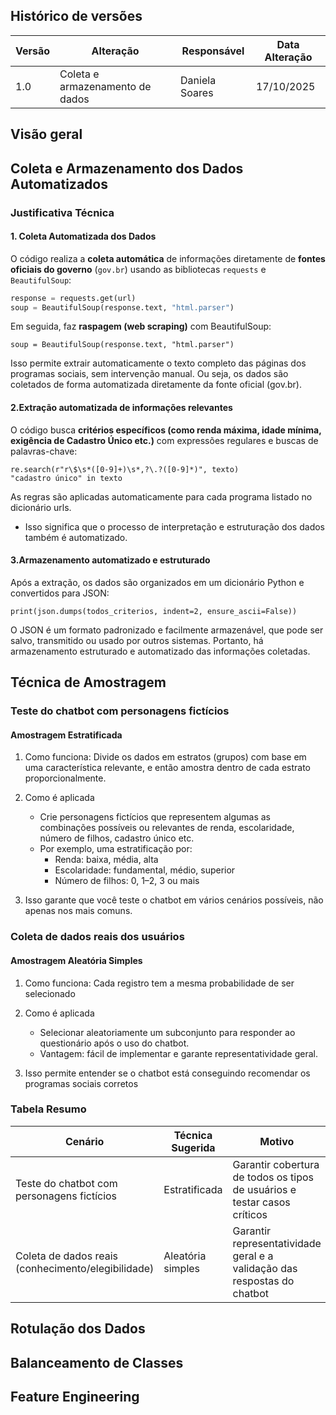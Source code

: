 ## Histórico de versões

| Versão | Alteração       | Responsável         | Data Alteração |
|--------|-----------------|---------------------|----------------|
| 1.0    | Coleta e armazenamento de dados | Daniela Soares | 17/10/2025  |


## Visão geral

##  Coleta e Armazenamento dos Dados Automatizados

###  Justificativa Técnica

#### 1. **Coleta Automatizada dos Dados**
O código realiza a **coleta automática** de informações diretamente de **fontes oficiais do governo** (`gov.br`) usando as bibliotecas `requests` e `BeautifulSoup`:

```python
response = requests.get(url)
soup = BeautifulSoup(response.text, "html.parser")
```

Em seguida, faz **raspagem (web scraping)** com BeautifulSoup:

```
soup = BeautifulSoup(response.text, "html.parser")
```
Isso permite extrair automaticamente o texto completo das páginas dos programas sociais, sem intervenção manual.
Ou seja, os dados são coletados de forma automatizada diretamente da fonte oficial (gov.br).

#### 2.Extração automatizada de informações relevantes

O código busca **critérios específicos (como renda máxima, idade mínima, exigência de Cadastro Único etc.)** com expressões regulares e buscas de palavras-chave:

```
re.search(r"r\$\s*([0-9]+)\s*,?\.?([0-9]*)", texto)
"cadastro único" in texto
```
As regras são aplicadas automaticamente para cada programa listado no dicionário urls.

- Isso significa que o processo de interpretação e estruturação dos dados também é automatizado.

#### 3.Armazenamento automatizado e estruturado

Após a extração, os dados são organizados em um dicionário Python e convertidos para JSON:

```
print(json.dumps(todos_criterios, indent=2, ensure_ascii=False))
```

O JSON é um formato padronizado e facilmente armazenável, que pode ser salvo, transmitido ou usado por outros sistemas. Portanto, há armazenamento estruturado e automatizado das informações coletadas.

## Técnica de Amostragem

### Teste do chatbot com personagens fictícios

#### Amostragem Estratificada
1. Como funciona: Divide os dados em estratos (grupos) com base em uma característica relevante, e então amostra dentro de cada estrato proporcionalmente.

2. Como é aplicada 
    - Crie personagens fictícios que representem algumas as combinações possíveis ou relevantes de renda, escolaridade, número de filhos, cadastro único etc.
    - Por exemplo, uma estratificação por:
        - Renda: baixa, média, alta
        - Escolaridade: fundamental, médio, superior
        - Número de filhos: 0, 1–2, 3 ou mais

3. Isso garante que você teste o chatbot em vários cenários possíveis, não apenas nos mais comuns.

### Coleta de dados reais dos usuários

#### Amostragem Aleatória Simples
1. Como funciona: Cada registro tem a mesma probabilidade de ser selecionado

2. Como é aplicada
    - Selecionar aleatoriamente um subconjunto para responder ao questionário após o uso do chatbot.
    - Vantagem: fácil de implementar e garante representatividade geral.

3. Isso permite entender se o chatbot está conseguindo recomendar os programas sociais corretos

### Tabela Resumo
| Cenário | Técnica Sugerida | Motivo         | 
|--------|-----------------|---------------------|
| Teste do chatbot com personagens fictícios | Estratificada | Garantir cobertura de todos os tipos de usuários e testar casos críticos |
| Coleta de dados reais (conhecimento/elegibilidade) | Aleatória simples | Garantir representatividade geral e a validação das respostas do chatbot |

## Rotulação dos Dados

## Balanceamento de Classes

## Feature Engineering